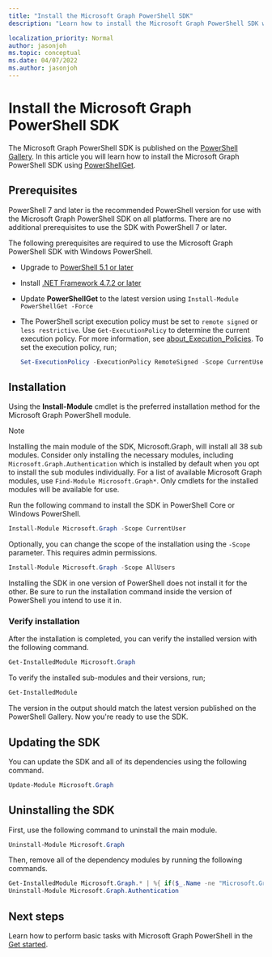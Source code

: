 ```yaml
---
title: "Install the Microsoft Graph PowerShell SDK"
description: "Learn how to install the Microsoft Graph PowerShell SDK with PowerShellGet."

localization_priority: Normal
author: jasonjoh
ms.topic: conceptual
ms.date: 04/07/2022
ms.author: jasonjoh
---
```


# Install the Microsoft Graph PowerShell SDK

The Microsoft Graph PowerShell SDK is published on the [PowerShell Gallery](https://www.powershellgallery.com/packages/Microsoft.Graph). In this article you will learn how to install the Microsoft Graph PowerShell SDK using [PowerShellGet](/powershell/scripting/gallery/installing-psget).

## Prerequisites

PowerShell 7 and later is the recommended PowerShell version for use with the Microsoft Graph PowerShell SDK on all platforms. There are no additional prerequisites to use the SDK with PowerShell 7 or later.

The following prerequisites are required to use the Microsoft Graph PowerShell SDK with Windows PowerShell.

- Upgrade to [PowerShell 5.1 or later](/powershell/scripting/windows-powershell/install/installing-windows-powershell#upgrading-existing-windows-powershell)
- Install [.NET Framework 4.7.2 or later](/dotnet/framework/install/)
- Update **PowerShellGet** to the latest version using `Install-Module PowerShellGet -Force`
- The PowerShell script execution policy must be set to `remote signed` or `less restrictive`. Use `Get-ExecutionPolicy` to determine the current execution policy. For more information, see [about_Execution_Policies](/powershell/module/microsoft.powershell.core/about/about_execution_policies).
To set the execution policy, run;

    ```powershell
    Set-ExecutionPolicy -ExecutionPolicy RemoteSigned -Scope CurrentUser
    ```

## Installation

Using the **Install-Module** cmdlet is the preferred installation method for the Microsoft Graph PowerShell module.

> [!NOTE]
> Installing the main module of the SDK, Microsoft.Graph, will install all 38 sub modules. Consider only installing the necessary modules, including `Microsoft.Graph.Authentication` which is installed by default when you opt to install the sub modules individually. For a list of available Microsoft Graph modules, use `Find-Module Microsoft.Graph*`.
> Only cmdlets for the installed modules will be available for use.

Run the following command to install the SDK in PowerShell Core or Windows PowerShell.

```powershell
Install-Module Microsoft.Graph -Scope CurrentUser
```

Optionally, you can change the scope of the installation using the `-Scope` parameter. This requires admin permissions.

```powershell
Install-Module Microsoft.Graph -Scope AllUsers
```

Installing the SDK in one version of PowerShell does not install it for the other. Be sure to run the installation command inside the version of PowerShell you intend to use it in.

### Verify installation

After the installation is completed, you can verify the installed version with the following command.

```powershell
Get-InstalledModule Microsoft.Graph
```

To verify the installed sub-modules and their versions, run;

```powershell
Get-InstalledModule
```

The version in the output should match the latest version published on the PowerShell Gallery. Now you're ready to use the SDK.

## Updating the SDK

You can update the SDK and all of its dependencies using the following command.

```powershell
Update-Module Microsoft.Graph
```

## Uninstalling the SDK

First, use the following command to uninstall the main module.

```powershell
Uninstall-Module Microsoft.Graph
```

Then, remove all of the dependency modules by running the following commands.

```powershell
Get-InstalledModule Microsoft.Graph.* | %{ if($_.Name -ne "Microsoft.Graph.Authentication"){ Uninstall-Module $_.Name } }
Uninstall-Module Microsoft.Graph.Authentication
```

## Next steps

Learn how to perform basic tasks with Microsoft Graph PowerShell in the [Get started](get-started.md).
